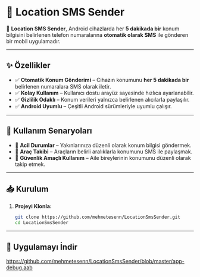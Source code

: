 # 📍 Location SMS Sender  

📡 **Location SMS Sender**, Android cihazlarda her **5 dakikada bir** konum bilgisini belirlenen telefon numaralarına **otomatik olarak SMS** ile gönderen bir mobil uygulamadır.  

---

## ✨ Özellikler  

- ✅ **Otomatik Konum Gönderimi** – Cihazın konumunu **her 5 dakikada bir** belirlenen numaralara SMS olarak iletir.  
- ✅ **Kolay Kullanım** – Kullanıcı dostu arayüz sayesinde hızlıca ayarlanabilir.  
- ✅ **Gizlilik Odaklı** – Konum verileri yalnızca belirlenen alıcılarla paylaşılır.  
- ✅ **Android Uyumlu** – Çeşitli Android sürümleriyle uyumlu çalışır.  

---

## 🚀 Kullanım Senaryoları  

- 📌 **Acil Durumlar** – Yakınlarınıza düzenli olarak konum bilgisi göndermek.  
- 📌 **Araç Takibi** – Araçların belirli aralıklarla konumunu SMS ile paylaşmak.  
- 📌 **Güvenlik Amaçlı Kullanım** – Aile bireylerinin konumunu düzenli olarak takip etmek.  

---

## 📥 Kurulum  

1. **Projeyi Klonla:**  
   ```bash
   git clone https://github.com/mehmetesenn/LocationSmsSender.git
   cd LocationSmsSender
   
---
## 📲 Uygulamayı İndir
https://github.com/mehmetesenn/LocationSmsSender/blob/master/app-debug.aab
